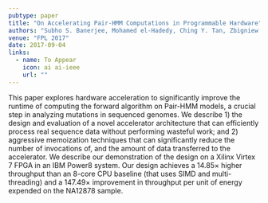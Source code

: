 ```yaml
---
pubtype: paper
title: "On Accelerating Pair-HMM Computations in Programmable Hardware"
authors: "Subho S. Banerjee, Mohamed el-Hadedy, Ching Y. Tan, Zbigniew T. Kalbarczyk, Steve Lumetta and Ravishankar K. Iyer"
venue: "FPL 2017"
date: 2017-09-04
links:
  - name: To Appear
    icon: ai ai-ieee
    url: ""
---
```


This paper explores hardware acceleration to significantly improve the runtime of computing the forward algorithm on
Pair-HMM models, a crucial step in analyzing mutations in sequenced genomes. We describe 1) the design and evaluation of
a novel accelerator architecture that can efficiently process real sequence data without performing wasteful work; and
2) aggressive memoization techniques that can significantly reduce the number of invocations of, and the amount of data
transferred to the accelerator. We describe our demonstration of the design on a Xilinx Virtex 7 FPGA in an IBM Power8
system. Our design achieves a 14.85× higher throughput than an 8-core CPU baseline (that uses SIMD and multi-threading)
and a 147.49× improvement in throughput per unit of energy expended on the NA12878 sample.
